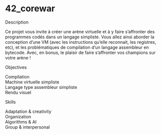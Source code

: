 # 42_corewar

Description

Ce projet vous invite à créer une arène virtuelle et à y faire s’affronter des programmes codés dans un langage simpliste. Vous allez ainsi aborder la conception d’une VM (avec les instructions qu’elle reconnait, les registres, etc), et les problématiques de compilation d’un langage assembleur en bytecode. Avec, en bonus, le plaisir de faire s’affronter vos champions sur votre arène !

Objectives

Compilation   
Machine virtuelle simpliste   
Langage type assembleur simpliste   
Rendu visuel   

Skills

Adaptation & creativity   
Organization   
Algorithms & AI   
Group & interpersonal   
